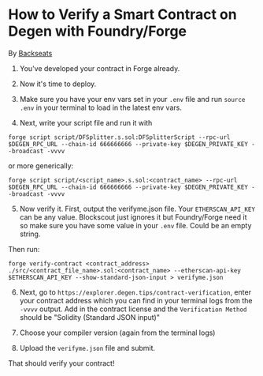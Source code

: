 # How to Verify a Smart Contract on Degen with Foundry/Forge

By [Backseats](https://warpcast.com/backseats)

1. You've developed your contract in Forge already.

2. Now it's time to deploy.

3. Make sure you have your env vars set in your `.env` file and run `source .env` in your terminal to load in the latest env vars.

4. Next, write your script file and run it with

`forge script script/DFSplitter.s.sol:DFSplitterScript --rpc-url $DEGEN_RPC_URL --chain-id 666666666 --private-key $DEGEN_PRIVATE_KEY --broadcast -vvvv`

or more generically:

`forge script script/<script_name>.s.sol:<contract_name> --rpc-url $DEGEN_RPC_URL --chain-id 666666666 --private-key $DEGEN_PRIVATE_KEY --broadcast -vvvv`

5. Now verify it. First, output the verifyme.json file. Your `ETHERSCAN_API_KEY` can be any value. Blockscout just ignores it but Foundry/Forge need it so make sure you have some value in your `.env` file. Could be an empty string.

Then run:

```
forge verify-contract <contract_address> ./src/<contract_file_name>.sol:<contract_name> --etherscan-api-key $ETHERSCAN_API_KEY --show-standard-json-input > verifyme.json
```

6. Next, go to `https://explorer.degen.tips/contract-verification`, enter your contract address which you can find in your terminal logs from the `-vvvv` output. Add in the contract license and the `Verification Method` should be "Solidity (Standard JSON input)"

7. Choose your compiler version (again from the terminal logs)

8. Upload the `verifyme.json` file and submit.

That should verify your contract!
